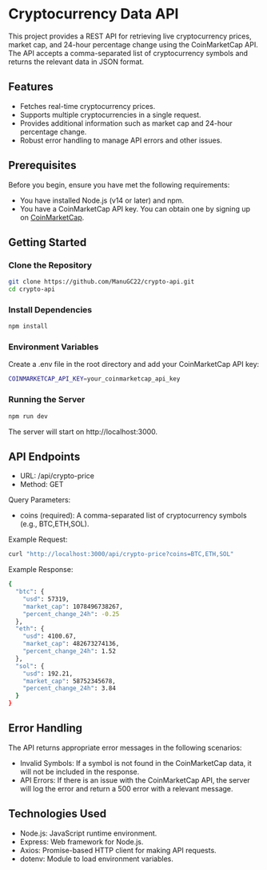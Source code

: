 # Cryptocurrency Data API

This project provides a REST API for retrieving live cryptocurrency prices, market cap, and 24-hour percentage change using the CoinMarketCap API. The API accepts a comma-separated list of cryptocurrency symbols and returns the relevant data in JSON format.

## Features

- Fetches real-time cryptocurrency prices.
- Supports multiple cryptocurrencies in a single request.
- Provides additional information such as market cap and 24-hour percentage change.
- Robust error handling to manage API errors and other issues.

## Prerequisites

Before you begin, ensure you have met the following requirements:

- You have installed Node.js (v14 or later) and npm.
- You have a CoinMarketCap API key. You can obtain one by signing up on [CoinMarketCap](https://coinmarketcap.com/api/).

## Getting Started

### Clone the Repository

```bash
git clone https://github.com/ManuGC22/crypto-api.git
cd crypto-api
```

### Install Dependencies

```bash
npm install
```

### Environment Variables

Create a .env file in the root directory and add your CoinMarketCap API key:

```bash
COINMARKETCAP_API_KEY=your_coinmarketcap_api_key
```

### Running the Server

```bash
npm run dev
```

The server will start on http://localhost:3000.

## API Endpoints

- URL: /api/crypto-price
- Method: GET

Query Parameters:

- coins (required): A comma-separated list of cryptocurrency symbols (e.g., BTC,ETH,SOL).

Example Request:

```bash
curl "http://localhost:3000/api/crypto-price?coins=BTC,ETH,SOL"
```

Example Response:

```bash
{
  "btc": {
    "usd": 57319,
    "market_cap": 1078496738267,
    "percent_change_24h": -0.25
  },
  "eth": {
    "usd": 4100.67,
    "market_cap": 482673274136,
    "percent_change_24h": 1.52
  },
  "sol": {
    "usd": 192.21,
    "market_cap": 58752345678,
    "percent_change_24h": 3.84
  }
}
```

## Error Handling

The API returns appropriate error messages in the following scenarios:

- Invalid Symbols: If a symbol is not found in the CoinMarketCap data, it will not be included in the response.
- API Errors: If there is an issue with the CoinMarketCap API, the server will log the error and return a 500 error with a relevant message.

## Technologies Used

- Node.js: JavaScript runtime environment.
- Express: Web framework for Node.js.
- Axios: Promise-based HTTP client for making API requests.
- dotenv: Module to load environment variables.
